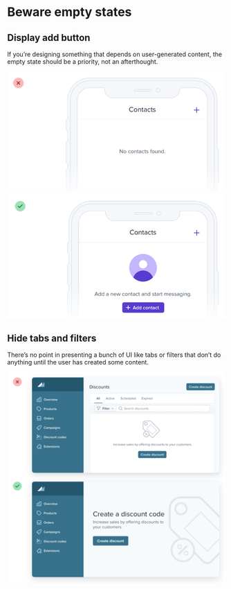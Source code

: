 # Beware empty states

## Display add button

If you’re designing something that depends on user-generated content, the empty state should be a priority, not an afterthought.

![](../.gitbook/assets/empty-states-bad.png) ![](../.gitbook/assets/empty-states-good.png)



## Hide tabs and filters

There’s no point in presenting a bunch of UI like tabs or filters that don’t do anything until the user has created some content.

![](../.gitbook/assets/empty-states-clean.png)
